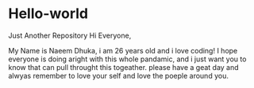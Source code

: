 # Hello-world
Just Another Repository 
Hi Everyone,

My Name is Naeem Dhuka, i am 26 years old and i love coding! 
I hope everyone is doing aright with this whole pandamic, and i just want you to know that can pull throught this togeather. 
please have a geat day and alwyas remember to love your self and love the poeple around you. 
